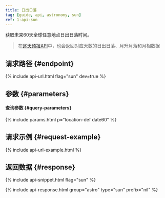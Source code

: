 ```yaml
---
title: 日出日落
tag: [guide, api, astronomy, sun]
ref: 1-api-sun
---
```


获取未来60天全球任意地点日出日落时间。

> 在[逐天预报API](/docs/api/weather)中，也会返回对应天数的日出日落、月升月落和月相数据

## 请求路径 {#endpoint}

{% include api-url.html flag="sun" dev=true %}

## 参数 {#parameters}

#### 查询参数 {#query-parameters}

{% include params.html p="location-def date60" %}

## 请求示例 {#request-example}

{% include api-url-example.html %}

## 返回数据 {#response}

{% include api-snippet.html flag="sun" %}

{% include api-response.html group="astro" type="sun" prefix="nil" %}
